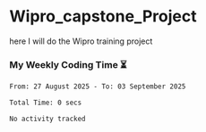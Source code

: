 # Wipro_capstone_Project
 here I will do the Wipro training project 


### My Weekly Coding Time ⏳
<!--START_SECTION:waka-->

```txt
From: 27 August 2025 - To: 03 September 2025

Total Time: 0 secs

No activity tracked
```

<!--END_SECTION:waka-->
